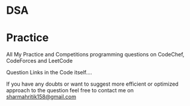 # DSA
# Practice
All My Practice and Competitions programming questions on CodeChef, CodeForces and LeetCode

Question Links in the Code itself....

If you have any doubts or want to suggest more efficient or optimized approach to the question feel free to contact me on sharmahritik158@gmail.com 
